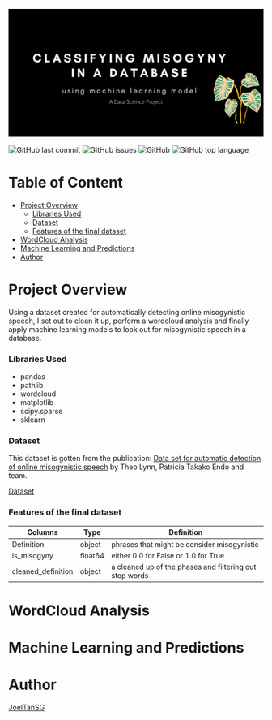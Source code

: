 ![](https://github.com/JoelTanSG/Classify-Misogyny-in-Database/blob/main/Classifying%20misogyny.png)

![GitHub last commit](https://img.shields.io/github/last-commit/JoelTanSG/Data-Science-Project-Classify-Misogyny-in-Database)
![GitHub issues](https://img.shields.io/github/issues-raw/JoelTanSG/Data-Science-Project-Classify-Misogyny-in-Database)
![GitHub](https://img.shields.io/github/license/JoelTanSG/Data-Science-Project-Classify-Misogyny-in-Database?label=license)
![GitHub top language](https://img.shields.io/github/languages/top/JoelTanSG/Data-Science-Project-Classify-Misogyny-in-Database)

# Table of Content

- [Project Overview](#project-overview)
    + [Libraries Used](#libraries-used)
    + [Dataset](#dataset)
    + [Features of the final dataset](#features-of-the-final-dataset)
- [WordCloud Analysis](#wordcloud-analysis)
- [Machine Learning and Predictions](#machine-learning-and-predictions)
- [Author](#author)

# Project Overview
Using a dataset created for automatically detecting online misogynistic speech, I set out to clean it up, perform a wordcloud analysis and finally apply machine learning models to look out for misogynistic speech in a database.

### Libraries Used
* pandas 
* pathlib 
* wordcloud
* matplotlib
* scipy.sparse
* sklearn


### Dataset
This dataset is gotten from the publication: [Data set for automatic detection of online misogynistic speech](https://www.sciencedirect.com/science/article/pii/S2352340919305773) by Theo Lynn, Patricia Takako Endo and team.

[Dataset](https://md-datasets-cache-zipfiles-prod.s3.eu-west-1.amazonaws.com/3jfwsdkryy-3.zip)

### Features of the final dataset

Columns|Type|Definition
---|---|---
Definition|object|phrases that might be consider misogynistic 
is_misogyny|float64|either 0.0 for False or 1.0 for True
cleaned_definition|object|a cleaned up of the phases and filtering out stop words

# WordCloud Analysis

# Machine Learning and Predictions

# Author

[JoelTanSG](https://github.com/JoelTanSG)
